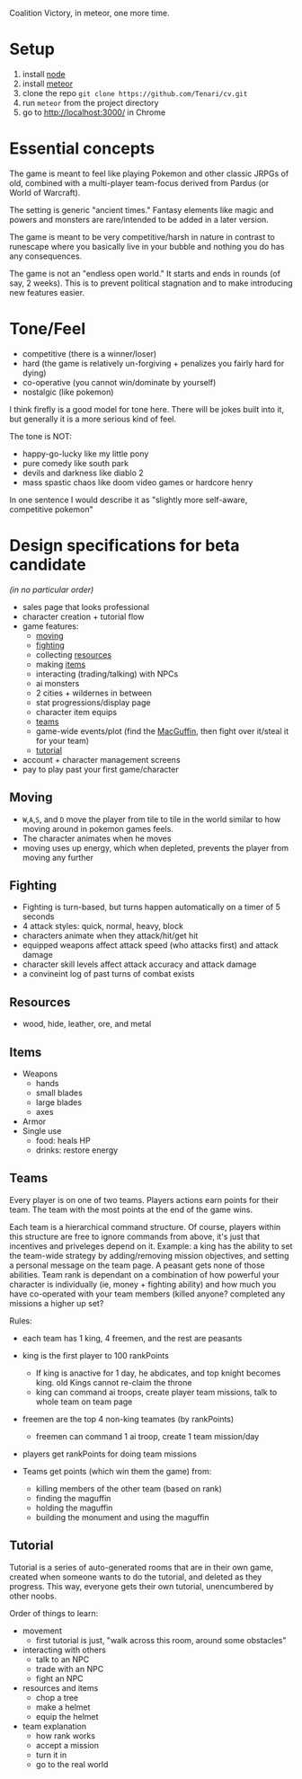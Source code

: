 Coalition Victory, in meteor, one more time.

# Setup
1. install [node](https://nodejs.org/en/download/)
2. install [meteor](https://www.meteor.com/install)
3. clone the repo `git clone https://github.com/Tenari/cv.git`
4. run `meteor` from the project directory
5. go to [http://localhost:3000/](http://localhost:3000/) in Chrome

# Essential concepts

The game is meant to feel like playing Pokemon and other classic JRPGs of old, combined with a multi-player team-focus derived from Pardus (or World of Warcraft).

The setting is generic "ancient times." Fantasy elements like magic and powers and monsters are rare/intended to be added in a later version.

The game is meant to be very competitive/harsh in nature in contrast to runescape where you basically live in your bubble and nothing you do has any consequences.

The game is not an "endless open world." It starts and ends in rounds (of say, 2 weeks). This is to prevent political stagnation and to make introducing new features easier.

# Tone/Feel
- competitive (there is a winner/loser)
- hard (the game is relatively un-forgiving + penalizes you fairly hard for dying)
- co-operative (you cannot win/dominate by yourself)
- nostalgic (like pokemon)

I think firefly is a good model for tone here. There will be jokes built into it, but generally it is a more serious kind of feel.

The tone is NOT:

- happy-go-lucky like my little pony
- pure comedy like south park
- devils and darkness like diablo 2
- mass spastic chaos like doom video games or hardcore henry

In one sentence I would describe it as "slightly more self-aware, competitive pokemon"

# Design specifications for beta candidate

_(in no particular order)_

- sales page that looks professional
- character creation + tutorial flow
- game features:
    - [moving](#moving)
    - [fighting](#fighting)
    - collecting [resources](#resources)
    - making [items](#items)
    - interacting (trading/talking) with NPCs
    - ai monsters
    - 2 cities + wildernes in between
    - stat progressions/display page
    - character item equips
    - [teams](#teams)
    - game-wide events/plot (find the [MacGuffin](http://tvtropes.org/pmwiki/pmwiki.php/Main/MacGuffin), then fight over it/steal it for your team)
    - [tutorial](#tutorial)
- account + character management screens
- pay to play past your first game/character

## Moving

- `W`,`A`,`S`, and `D` move the player from tile to tile in the world similar to how moving around in pokemon games feels.
- The character animates when he moves
- moving uses up energy, which when depleted, prevents the player from moving any further

## Fighting

- Fighting is turn-based, but turns happen automatically on a timer of 5 seconds
- 4 attack styles: quick, normal, heavy, block
- characters animate when they attack/hit/get hit
- equipped weapons affect attack speed (who attacks first) and attack damage
- character skill levels affect attack accuracy and attack damage
- a convineint log of past turns of combat exists

## Resources

- wood, hide, leather, ore, and metal

## Items

- Weapons
    - hands
    - small blades
    - large blades
    - axes
- Armor
- Single use
    - food: heals HP
    - drinks: restore energy

## Teams

Every player is on one of two teams. Players actions earn points for their team. The team with the most points at the end of the game wins.

Each team is a hierarchical command structure. Of course, players within this structure are free to ignore commands from above, it's just that incentives and priveleges depend on it. Example: a king has the ability to set the team-wide strategy by adding/removing mission objectives, and setting a personal message on the team page. A peasant gets none of those abilities. Team rank is dependant on a combination of how powerful your character is individually (ie, money + fighting ability) and how much you have co-operated with your team members (killed anyone? completed any missions a higher up set?

Rules:

- each team has 1 king, 4 freemen, and the rest are peasants
- king is the first player to 100 rankPoints
  - If king is anactive for 1 day, he abdicates, and top knight becomes king. old Kings cannot re-claim the throne
  - king can command ai troops, create player team missions, talk to whole team on team page
- freemen are the top 4 non-king teamates (by rankPoints)
  - freemen can command 1 ai troop, create 1 team mission/day
- players get rankPoints for doing team missions

- Teams get points (which win them the game) from:
  - killing members of the other team (based on rank)
  - finding the maguffin
  - holding the maguffin
  - building the monument and using the maguffin

## Tutorial

Tutorial is a series of auto-generated rooms that are in their own game, created when someone wants to do the tutorial, and deleted as they progress. This way, everyone gets their own tutorial, unencumbered by other noobs.

Order of things to learn:

- movement
  - first tutorial is just, "walk across this room, around some obstacles"
- interacting with others
  - talk to an NPC
  - trade with an NPC
  - fight an NPC
- resources and items
  - chop a tree
  - make a helmet
  - equip the helmet
- team explanation
  - how rank works
  - accept a mission
  - turn it in
  - go to the real world
